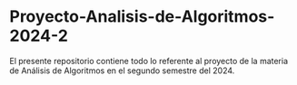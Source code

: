 # Proyecto-Analisis-de-Algoritmos-2024-2
El presente repositorio contiene todo lo referente al proyecto de la materia de Análisis de Algoritmos en el segundo semestre del 2024.
